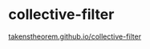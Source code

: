 # collective-filter

[takenstheorem.github.io/collective-filter](https://takenstheorem.github.io/collective-filter)